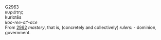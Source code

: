 <body>
  <p>G2963<br>  κυριότης  <br> kuriotēs  <br><i>koo-ree-ot‘-ace </i><br>From <a href="g2962.htm">2962</a>  <i>mastery</i>, that is, (concretely and collectively) <i>rulers:</i> - dominion, government.<br></p>
 </body>